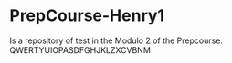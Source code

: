 # PrepCourse-Henry1
Is a repository of test in the Modulo 2 of the Prepcourse. 
QWERTYUIOPASDFGHJKLZXCVBNM